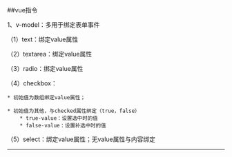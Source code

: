 ##vue指令

1、v-model：多用于绑定表单事件

（1）text：绑定value属性

（2）textarea：绑定value属性

（3）radio：绑定value属性

（4）checkbox：

    * 初始值为数组绑定value属性；

    * 初始值为其他，与checked属性绑定（true，false）
        * true-value：设置选中时的值
        * false-value：设置补选中时的值
（5）select：绑定value属性；无value属性与内容绑定

-----------------------------------------------------

